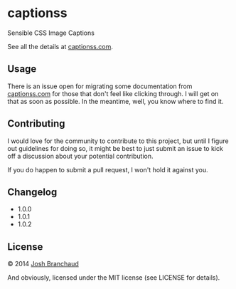# captionss

Sensible CSS Image Captions

See all the details at [captionss.com](http://captionss.com).

## Usage

There is an issue open for migrating some documentation from
[captionss.com](http://captionss.com) for those that don't feel like
clicking through. I will get on that as soon as possible. In the meantime,
well, you know where to find it.

## Contributing

I would love for the community to contribute to this project, but until I
figure out guidelines for doing so, it might be best to just submit an issue
to kick off a discussion about your potential contribution.

If you do happen to submit a pull request, I won't hold it against you.

## Changelog

* 1.0.0
* 1.0.1
* 1.0.2

## License

&copy; 2014 [Josh Branchaud](http://joshbranchaud.com)

And obviously, licensed under the MIT license (see LICENSE for details).
